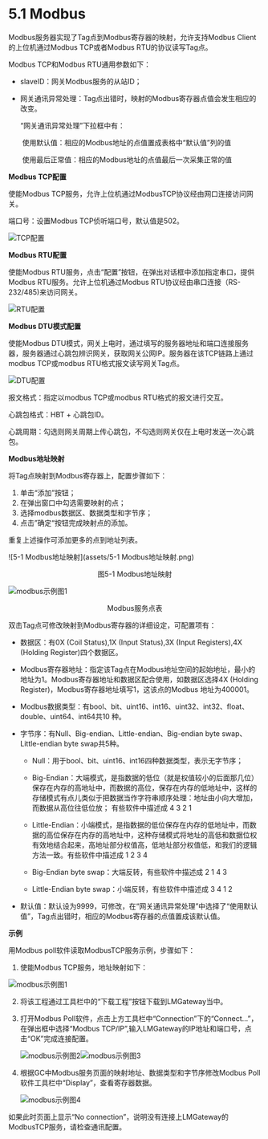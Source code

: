 # 5.1 Modbus

Modbus服务器实现了Tag点到Modbus寄存器的映射，允许支持Modbus Client的上位机通过Modbus TCP或者Modbus RTU的协议读写Tag点。 

Modbus TCP和Modbus RTU通用参数如下： 

- slaveID：网关Modbus服务的从站ID； 

- 网关通讯异常处理：Tag点出错时，映射的Modbus寄存器点值会发生相应的改变。

  “网关通讯异常处理”下拉框中有：

  ​	使用默认值：相应的Modbus地址的点值置成表格中“默认值”列的值

  ​	使用最后正常值：相应的Modbus地址的点值最后一次采集正常的值

**Modbus TCP配置** 

使能Modbus TCP服务，允许上位机通过ModbusTCP协议经由网口连接访问网关。 

端口号：设置Modbus TCP侦听端口号，默认值是502。 

![TCP配置](assets/TCP配置.png)

**Modbus RTU配置** 

使能Modbus RTU服务，点击“配置”按钮，在弹出对话框中添加指定串口，提供Modbus RTU服务。允许上位机通过Modbus RTU协议经由串口连接（RS-232/485)来访问网关。  

![RTU配置](assets/RTU配置.png)

**Modbus DTU模式配置** 

使能Modbus DTU模式，网关上电时，通过填写的服务器地址和端口连接服务器，服务器通过心跳包辨识网关，获取网关公网IP。服务器在该TCP链路上通过modbus TCP或modbus RTU格式报文读写网关Tag点。 

![DTU配置](assets/DTU配置.png)

报文格式：指定以modbus TCP或modbus RTU格式的报文进行交互。

心跳包格式：HBT + 心跳包ID。

心跳周期：勾选则网关周期上传心跳包，不勾选则网关仅在上电时发送一次心跳包。



**Modbus地址映射** 

将Tag点映射到Modbus寄存器上，配置步骤如下： 

1. 单击“添加”按钮； 
2. 在弹出窗口中勾选需要映射的点； 
3. 选择modbus数据区、数据类型和字节序； 
4. 点击”确定“按钮完成映射点的添加。 

重复上述操作可添加更多的点到地址列表。 

![5-1 Modbus地址映射](assets/5-1 Modbus地址映射.png)

<center>图5-1 Modbus地址映射</center>

![modbus示例图1](assets/modbus示例图1.png)

<center>Modbus服务点表</center>

双击Tag点可修改映射到Modbus寄存器的详细设定，可配置项有： 

- 数据区：有0X (Coil Status),1X (Input Status),3X (Input Registers),4X (Holding Register)四个数据区。

- Modbus寄存器地址：指定该Tag点在Modbus地址空间的起始地址，最小的地址为1。Modbus寄存器地址和数据区配合使用，如数据区选择4X (Holding Register)，Modbus寄存器地址填写1，这该点的Modbus 地址为400001。

- Modbus数据类型：有bool、bit、uint16、int16、uint32、int32、float、double、uint64、int64共10 种。 

- 字节序：有Null、Big-endian、Little-endian、Big-endian byte swap、Little-endian byte swap共5种。 

  - Null：用于bool、bit、uint16、int16四种数据类型，表示无字节序； 

  - Big-Endian：大端模式，是指数据的低位（就是权值较小的后面那几位）保存在内存的高地址中，而数据的高位，保存在内存的低地址中，这样的存储模式有点儿类似于把数据当作字符串顺序处理：地址由小向大增加，而数据从高位往低位放； 有些软件中描述成 4 3 2 1


  - Little-Endian：小端模式，是指数据的低位保存在内存的低地址中，而数据的高位保存在内存的高地址中，这种存储模式将地址的高低和数据位权有效地结合起来，高地址部分权值高，低地址部分权值低，和我们的逻辑方法一致。有些软件中描述成 1 2 3 4


  - Big-Endian byte swap：大端反转，有些软件中描述成 2 1 4 3


  - Little-Endian byte swap：小端反转，有些软件中描述成 3 4 1 2

- 默认值：默认设为9999，可修改，在“网关通讯异常处理”中选择了“使用默认值”，Tag点出错时，相应的Modbus寄存器的点值置成该默认值。 



**示例**

用Modbus poll软件读取ModbusTCP服务示例，步骤如下：

1. 使能Modbus TCP服务，地址映射如下：

![modbus示例图1](assets/modbus示例图1.png)

2. 将该工程通过工具栏中的“下载工程”按钮下载到LMGateway当中。

3. 打开Modbus Poll软件，点击上方工具栏中“Connection”下的“Connect...”，在弹出框中选择“Modbus TCP/IP”,输入LMGateway的IP地址和端口号，点击“OK”完成连接配置。

   ![modbus示例图2](assets/modbus示例图2.png)![modbus示例图3](assets/modbus示例图3.png)

4. 根据GC中Modbus服务页面的映射地址、数据类型和字节序修改Modbus Poll软件工具栏中“Display”，查看寄存器数据。

   ![modbus示例图4](assets/modbus示例图4.png)

如果此时页面上显示“No connection”，说明没有连接上LMGateway的ModbusTCP服务，请检查通讯配置。